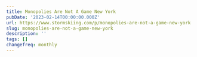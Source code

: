 ```yaml
---
title: Monopolies Are Not A Game New York
pubDate: '2023-02-14T00:00:00.000Z'
url: https://www.stormskiing.com/p/monopolies-are-not-a-game-new-york
slug: monopolies-are-not-a-game-new-york
description: ''
tags: []
changefreq: monthly
---
```


<!-- Add post content below -->
